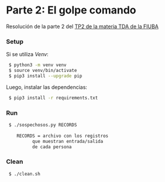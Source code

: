# Parte 2: El golpe comando

Resolución de la parte 2 del [TP2 de la materia TDA de la FIUBA](https://algoritmos-rw.github.io/tda/2019-1c/tp2/)

### Setup

Si se utiliza _Venv_:

```bash
 $ python3 -m venv venv
 $ source venv/bin/activate
 $ pip3 install --upgrade pip
```

Luego, instalar las dependencias:

```bash
 $ pip3 install -r requirements.txt
```

### Run

```bash
 $ ./sospechosos.py RECORDS
	
	RECORDS = archivo con los registros
		  que muestran entrada/salida
		  de cada persona
```

### Clean

```bash
 $ ./clean.sh
```

